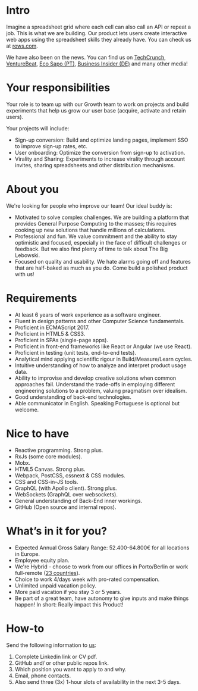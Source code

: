 # Intro
Imagine a spreadsheet grid where each cell can also call an API or repeat a job. This is what we are building. Our product lets users create interactive web apps using the spreadsheet skills they already have. You can check us at [rows.com](http://rows.com).

We have also been on the news. You can find us on [TechCrunch](https://tcrn.ch/3dEhNKD), [VentureBeat](https://venturebeat.com/2021/02/23/rows-raises-16-million-and-launches-next-gen-spreadsheets-with-built-in-data-integrations/), [Eco Sapo (PT)](https://eco.sapo.pt/2021/02/23/rows-capta-13-milhoes-em-serie-b-para-continuar-a-fazer-crescer-equipa-e-produto-entre-o-porto-e-berlim/), [Business Insider (DE)](https://www.businessinsider.de/gruenderszene/rows-excel-konkurrent-finanzierung/) and many other media!

# Your responsibilities
Your role is to team up with our Growth team to work on projects and build experiments that help us grow our user base (acquire, activate and retain users).  

Your projects will include:
* Sign-up conversion: Build and optimize landing pages, implement SSO to improve sign-up rates, etc.
* User onboarding: Optimize the conversion from sign-up to activation.
* Virality and Sharing: Experiments to increase virality through account invites, sharing spreadsheets and other distribution mechanisms.

# About you
We're looking for people who improve our team! Our ideal buddy is:
* Motivated to solve complex challenges. We are building a platform that provides General Purpose Computing to the masses; this requires cooking up new solutions that handle millions of calculations.
* Professional and fun. We value commitment and the ability to stay optimistic and focused, especially in the face of difficult challenges or feedback. But we also find plenty of time to talk about The Big Lebowski.
* Focused on quality and usability. We hate alarms going off and features that are half-baked as much as you do. Come build a polished product with us!

# Requirements
* At least 6 years of work experience as a software engineer.
* Fluent in design patterns and other Computer Science fundamentals.
* Proficient in ECMAScript 2017.
* Proficient in HTML5 & CSS3.
* Proficient in SPAs (single-page apps).
* Proficient in front-end frameworks like React or Angular (we use React).
* Proficient in testing (unit tests, end-to-end tests).
* Analytical mind applying scientific rigour in Build/Measure/Learn cycles.
* Intuitive understanding of how to analyze and interpret product usage data.
* Ability to improvise and develop creative solutions when common approaches fail. Understand the trade-offs in employing different engineering solutions to a problem, valuing pragmatism over idealism.
* Good understanding of back-end technologies.
* Able communicator in English. Speaking Portuguese is optional but welcome.

# Nice to have
* Reactive programming. Strong plus.
* RxJs (some core modules).
* Mobx.
* HTML5 Canvas. Strong plus.
* Webpack, PostCSS, cssnext & CSS modules.
* CSS and CSS-in-JS tools.
* GraphQL (with Apollo client). Strong plus.
* WebSockets (GraphQL over websockets).
* General understanding of Back-End inner workings.
* GitHub (Open source and internal repos).

# What’s in it for you?
* Expected Annual Gross Salary Range: 52.400-64.800€ for all locations in Europe.
* Employee equity plan.
* We're Hybrid - choose to work from our offices in Porto/Berlin or work full-remote ([23 countries](https://github.com/rows/hiring/blob/master/FAQs.md)).
* Choice to work 4/days week with pro-rated compensation.
* Unlimited unpaid vacation policy.
* More paid vacation if you stay 3 or 5 years.
* Be part of a great team, have autonomy to give inputs and make things happen! In short: Really impact this Product!

# How-to
Send the following information to [us](mailto:join@rows.com):
1. Complete Linkedin link or CV pdf.
2. GitHub and/ or other public repos link.
3. Which position you want to apply to and why.
4. Email, phone contacts.
5. Also send three (3x) 1-hour slots of availability in the next 3-5 days.

